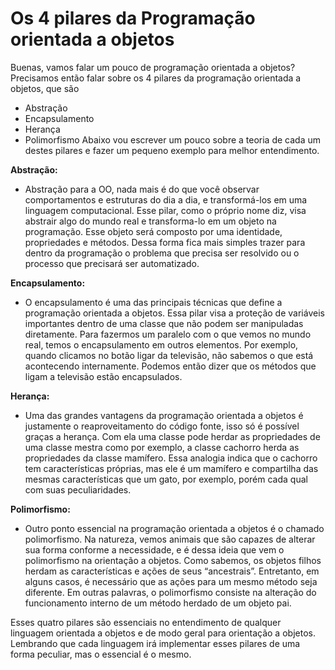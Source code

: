 # Os 4 pilares da Programação orientada a objetos
Buenas, vamos falar um pouco de programação orientada a objetos?
Precisamos então falar sobre os 4 pilares da programação orientada a objetos, que são
 - Abstração
 - Encapsulamento
 - Herança
 - Polimorfismo
Abaixo vou escrever um pouco sobre a teoria de cada um destes pilares e fazer um pequeno exemplo para melhor entendimento.

<b>Abstração:</b>
- Abstração para a OO, nada mais é do que você observar comportamentos e estruturas do dia a dia, e transformá-los em uma linguagem computacional. Esse pilar, como o próprio nome diz, visa abstrair algo do mundo real e transforma-lo em um objeto na programação. Esse objeto será composto por uma identidade, propriedades e métodos. Dessa forma fica mais simples trazer para dentro da programação o problema que precisa ser resolvido ou o processo que precisará ser automatizado.

<b>Encapsulamento:</b>
- O encapsulamento é uma das principais técnicas que define a programação orientada a objetos. Essa pilar visa a proteção de variáveis importantes dentro de uma classe que não podem ser manipuladas diretamente. Para fazermos um paralelo com o que vemos no mundo real, temos o encapsulamento em outros elementos. Por exemplo, quando clicamos no botão ligar da televisão, não sabemos o que está acontecendo internamente. Podemos então dizer que os métodos que ligam a televisão estão encapsulados.
  
<b>Herança:</b>
- Uma das grandes vantagens da programação orientada a objetos é justamente o reaproveitamento do código fonte, isso só é possível graças a herança. Com ela uma classe pode herdar as propriedades de uma classe mestra como por exemplo, a classe cachorro herda as propriedades da classe mamífero. Essa analogia indica que o cachorro tem características próprias, mas ele é um mamífero e compartilha das mesmas características que um gato, por exemplo, porém cada qual com suas peculiaridades.
	
<b>Polimorfismo:</b>
- Outro ponto essencial na programação orientada a objetos é o chamado polimorfismo. Na natureza, vemos animais que são capazes de alterar sua forma conforme a necessidade, e é dessa ideia que vem o polimorfismo na orientação a objetos. Como sabemos, os objetos filhos herdam as características e ações de seus “ancestrais”. Entretanto, em alguns casos, é necessário que as ações para um mesmo método seja diferente. Em outras palavras, o polimorfismo consiste na alteração do funcionamento interno de um método herdado de um objeto pai.

Esses quatro pilares são essenciais no entendimento de qualquer linguagem orientada a objetos e de modo geral para orientação a objetos.
Lembrando que cada linguagem irá implementar esses pilares de uma forma peculiar, mas o essencial é o mesmo.
